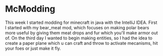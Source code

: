 # McModding
This week I started modding for minecraft in java with the IntelliJ IDEA. 
First I started with my bear_meat mod, which focuses on making polar bears more useful by giving them meat drops and fur which you'll make armor out of.
On the third day I wanted to begin making entities, so I had the idea to create a paper plane which u can craft and throw to activate mecanisms, hit your foes or just make it fly.

